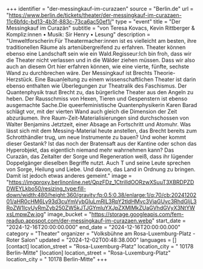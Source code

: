 +++
identifier = "der-messingkauf-im-curazaen"
source = "Berlin.de"
url = "https://www.berlin.de/tickets/theater/der-messingkauf-im-curazaen-11c6bfdc-bd13-4b3f-883c-73ca6ac50ef1/"
type = "event"
title = "Der Messingkauf im Curazän"
subtitle = "von Teresa Kovacs, Kevin Rittberger & Kompliz:innen • Musik: Sir Henry • Lesung"
description = "Umweltforscherin:Für Theatermacher:innen ist es vielleicht am besten, ihre traditionellen Räume als artenübergreifend zu erfahren. Theater können ebenso eine Landschaft sein wie ein Wald.Regisseur:Ich bin froh, dass wir die Theater nicht verlassen und in die Wälder ziehen müssen. Dass wir also auch an diesem Ort hier erfahren können, wie eine vierte, fünfte, sechste Wand zu durchbrechen wäre. Der Messingkauf ist Brechts Theorie-Herzstück. Eine Bauanleitung zu einem wissenschaftlichen Theater ist darin ebenso enthalten wie Überlegungen zur Theatralik des Faschismus. Der Quantenphysik traut Brecht zu, das bürgerliche Theater aus den Angeln zu heben. Der Rausschmiss von Hexen, Tieren und Gespenstern ist ebenso ausgemachte Sache.Die queerfeministische Quantenphysikerin Karen Barad schlägt vor, mit der vierten Wand auch gleich die Dimension der Zeit abzuräumen. Ihre Raum-Zeit-Materialisierungen sind durchschossen von Walter Benjamins Jetztzeit, einer Absage an Fortschritt und Atomuhr. Was lässt sich mit dem Messing-Material heute anstellen, das Brecht bereits zum Schrotthändler trug, um neue Instrumente zu bauen? Und woher kommt dieser Gestank? Ist das noch der Bratensaft aus der Kantine oder schon das Hyperobjekt, das eigentlich niemand mehr wahrnehmen kann? Das Curazän, das Zeitalter der Sorge und Regeneration weiß, dass ihr lügender Doppelgänger dieselben Begriffe nutzt. Auch T und seine Leute sprechen von Sorge, Heilung und Liebe. Und davon, das Land in Ordnung zu bringen. Damit ist jedoch etwas anderes gemeint."
image = "https://imgproxy.berlinonline.net/QpzFDz_1CtrilldOORzwXSuuT3XBRDPZDDWEYLkbo50/resizing_type:fill-down/width:480/height:360/gravity:fp:0.5:0.38/enlarge:1/q:70/cb:2024120201/aHR0cHM6Ly93d3cuYmVybGluLmRlL3RpY2tldHMvc3VjaGUvc3RhdGljL3RoZW1lcyUyRmZyb250ZW5kJTJGYmluYXJpZXMlMkZUaGVhdGVyX3NtYWxsLmpwZw.jpg"
image_bucket = "https://storage.googleapis.com/fem-readup.appspot.com/der-messingkauf-im-curazaen.webp"
start_date = "2024-12-16T20:00:00.000"
end_date = "2024-12-16T20:00:00.000"
category = "Theater"
organizer = "Volksbühne am Rosa-Luxemburg-Platz - Roter Salon"
updated = "2024-12-02T00:48:38.000"
languages = []
[contact]
location_street = "Rosa-Luxemburg-Platz"
location_city = " 10178 Berlin-Mitte"
[location]
location_street = "Rosa-Luxemburg-Platz"
location_city = " 10178 Berlin-Mitte"
+++